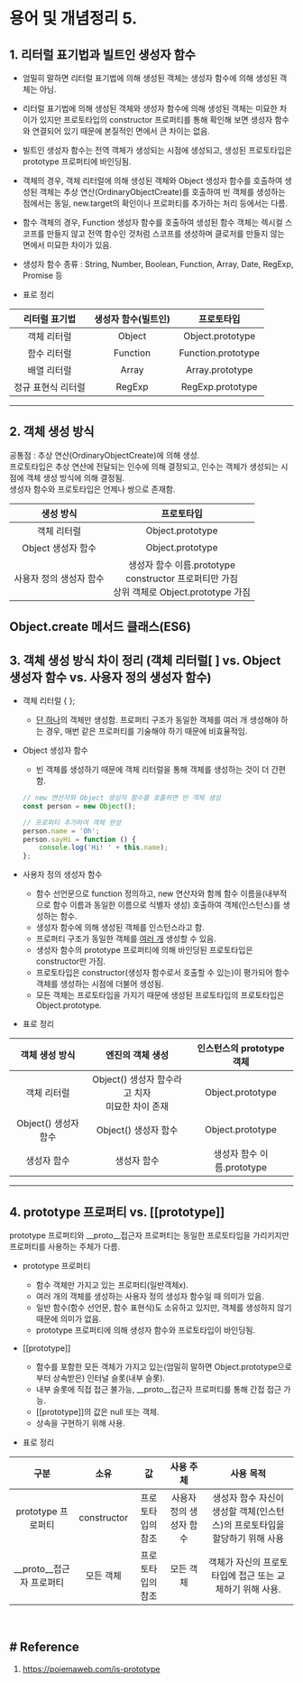 # 용어 및 개념정리 5.

## 1. 리터럴 표기법과 빌트인 생성자 함수
- 엄밀히 말하면 리터럴 표기법에 의해 생성된 객체는 생성자 함수에 의해 생성된 객체는 아님.

- 리터럴 표기법에 의해 생성된 객체와 생성자 함수에 의해 생성된 객체는 미묘한 차이가 있지만 프로토타입의 constructor 프로퍼티를 통해 확인해 보면 생성자 함수와 연결되어 있기 때문에 본질적인 면에서 큰 차이는 없음.

- 빌트인 생성자 함수는 전역 객체가 생성되는 시점에 생성되고, 생성된 프로토타입은 prototype 프로퍼티에 바인딩됨.

- 객체의 경우, 객체 리터럴에 의해 생성된 객체와 Object 생성자 함수를 호출하여 생성된 객체는 추상 연산(OrdinaryObjectCreate)를 호출하여 빈 객체를 생성하는 점에서는 동일, new.target의 확인이나 프로퍼티를 추가하는 처리 등에서는 다름.

- 함수 객체의 경우, Function 생성자 함수를 호출하여 생성된 함수 객체는 렉시컬 스코프를 만들지 않고 전역 함수인 것처럼 스코프를 생성하며 클로저를 만들지 않는 면에서 미묘한 차이가 있음.

- 생성자 함수 종류 : String, Number, Boolean, Function, Array, Date, RegExp, Promise 등

- 표로 정리

리터럴 표기법 | 생성자 함수(빌트인) | 프로토타입
:---: | :---: | :---:
객체 리터럴 | Object | Object.prototype
함수 리터럴 | Function | Function.prototype
배열 리터럴 | Array | Array.prototype
정규 표현식 리터럴 | RegExp | RegExp.prototype
---

## 2. 객체 생성 방식
공통점 : 추상 연산(OrdinaryObjectCreate)에 의해 생성.   
프로토타입은 추상 연산에 전달되는 인수에 의해 결정되고, 인수는 객체가 생성되는 시점에 객체 생성 방식에 의해 결정됨.   
생성자 함수와 프로토타입은 언제나 쌍으로 존재함.

생성 방식 | 프로토타입
:---: | :---: 
객체 리터럴 | Object.prototype
Object 생성자 함수 | Object.prototype
사용자 정의 생성자 함수 | 생성자 함수 이름.prototype<br>constructor 프로퍼티만 가짐<br>상위 객체로 Object.prototype 가짐 
Object.create 메서드
클래스(ES6)
---

## 3. 객체 생성 방식 차이 정리 (객체 리터럴[ ] vs. Object 생성자 함수 vs. 사용자 정의 생성자 함수)
- 객체 리터럴 { };
  - <u>단 하나</u>의 객체만 생성함. 프로퍼티 구조가 동일한 객체를 여러 개 생성해야 하는 경우, 매번 같은 프로퍼티를 기술해야 하기 때문에 비효율적임.

- Object 생성자 함수 
  - 빈 객체를 생성하기 때문에 객체 리터럴을 통해 객체를 생성하는 것이 더 간편함.
  ```javascript
  // new 연산자와 Object 생성자 함수를 호출하면 빈 객체 생성
  const person = new Object();

  // 프로퍼티 추가하여 객체 완성
  person.name = 'Oh';
  person.sayHi = function () {
      console.log('Hi! ' + this.name);
  };
  ```

- 사용자 정의 생성자 함수
  - 함수 선언문으로 function 정의하고, new 연산자와 함께 함수 이름을(내부적으로 함수 이름과 동일한 이름으로 식별자 생성) 호출하여 객체(인스턴스)를 생성하는 함수.
  - 생성자 함수에 의해 생성된 객체를 인스턴스라고 함.
  - 프로퍼티 구조가 동일한 객체를 <u>여러 개</u> 생성할 수 있음. 
  - 생성자 함수의 prototype 프로퍼티에 의해 바인딩된 프로토타입은 constructor만 가짐.
  - 프로토타입은 constructor(생성자 함수로서 호출할 수 있는)이 평가되어 함수 객체를 생성하는 시점에 더불어 생성됨.
  - 모든 객체는 프로토타입을 가지기 때문에 생성된 프로토타입의 프로토타입은 Object.prototype. 
- 표로 정리

객체 생성 방식 | 엔진의 객체 생성 | 인스턴스의 prototype 객체
:---: | :---: | :---:
객체 리터럴 | Object() 생성자 함수라고 치자<br>미묘한 차이 존재 | Object.prototype
Object() 생성자 함수 | Object() 생성자 함수 | Object.prototype
생성자 함수 | 생성자 함수 | 생성자 함수 이름.prototype
---

## 4. prototype 프로퍼티 vs. [[prototype]] 
prototype 프로퍼티와 __proto__접근자 프로퍼티는 동일한 프로토타입을 가리키지만 프로퍼티를 사용하는 주체가 다름.
- prototype 프로퍼티
  - 함수 객체만 가지고 있는 프로퍼티(일반객체x).
  - 여러 개의 객체를 생성하는 사용자 정의 생성자 함수일 때 의미가 있음.
  - 일반 함수(함수 선언문, 함수 표현식)도 소유하고 있지만, 객체를 생성하지 않기 때문에 의미가 없음.
  - prototype 프로퍼티에 의해 생성자 함수와 프로토타입이 바인딩됨.

- [[prototype]]
  - 함수를 포함한 모든 객체가 가지고 있는(엄밀히 말하면 Object.prototype으로부터 상속받은) 인터널 슬롯(내부 슬롯). 
  - 내부 슬롯에 직접 접근 불가능, __proto__접근자 프로퍼티를 통해 간접 접근 가능.
  - [[prototype]]의 값은 null 또는 객체.
  - 상속을 구현하기 위해 사용.

- 표로 정리

구분 | 소유 | 값 | 사용 주체 | 사용 목적
:---: | :---: | :---: | :---: | :---:
prototype 프로퍼티 | constructor | 프로토타입의 참조 | 사용자 정의 생성자 함수 | 생성자 함수 자신이 생성할 객체(인스턴스)의 프로토타입을 할당하기 위해 사용 
__proto__접근자 프로퍼티 | 모든 객체 | 프로토타입의 참조 | 모든 객체 | 객체가 자신의 프로토타입에 접근 또는 교체하기 위해 사용.


<br>

## # Reference
1. https://poiemaweb.com/js-prototype




